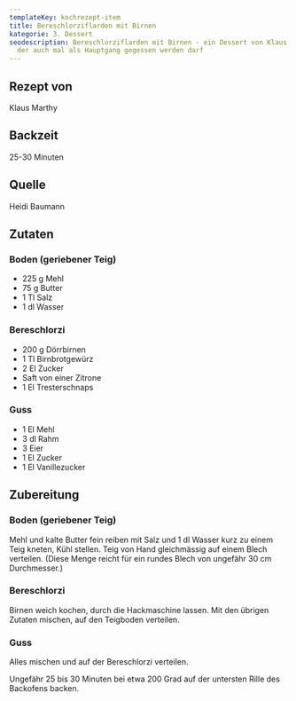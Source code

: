 ```yaml
---
templateKey: kochrezept-item
title: Bereschlorziflarden mit Birnen
kategorie: 3. Dessert
seodescription: Bereschlorziflarden mit Birnen - ein Dessert von Klaus Marthy,
  der auch mal als Hauptgang gegessen werden darf
---
```

## Rezept von

Klaus Marthy

## Backzeit

25-30 Minuten

## Quelle

Heidi Baumann

## Zutaten

### Boden (geriebener Teig) 

* 225 g Mehl 
* 75 g Butter 
* 1 Tl Salz 
* 1 dl Wasser

### Bereschlorzi 

* 200 g Dörrbirnen 
* 1 Tl Birnbrotgewürz 
* 2 El Zucker
* Saft von einer Zitrone 
* 1 El Tresterschnaps 

### Guss
* 1 El Mehl 
* 3 dl Rahm
* 3 Eier 
* 1 El Zucker 
* 1 El Vanillezucker 

## Zubereitung

### Boden (geriebener Teig)
 
Mehl und kalte Butter fein reiben
mit Salz und 1 dl Wasser kurz zu einem Teig kneten, Kühl stellen.
Teig von Hand gleichmässig auf einem Blech verteilen. 
(Diese Menge reicht für ein rundes Blech von ungefähr 30 cm Durchmesser.) 

### Bereschlorzi

Birnen weich kochen, durch die Hackmaschine lassen.
Mit den übrigen Zutaten mischen, auf den Teigboden verteilen.

### Guss

Alles mischen und auf der Bereschlorzi verteilen.

Ungefähr 25 bis 30 Minuten bei etwa 200 Grad auf der untersten Rille des Backofens backen.
